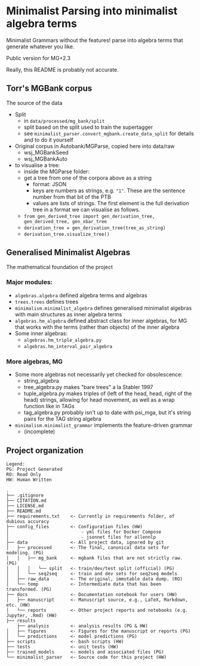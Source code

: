 # Minimalist Parsing into minimalist algebra terms

Minimalist Grammars without the features! parse into algebra terms that generate whatever you like.

Public version for MG+2.3

Really, this README is probably not accurate.

## Torr's MGBank corpus

The source of the data


* Split
  * in `data/processed/mg_bank/split`
  * split based on the split used to train the supertagger
  * see `minimalist_parser.convert_mgbank.create_data_split` for details and to do it yourself
* Original corpus in Autobank/MGParse, copied here into data/raw
    * wsj_MGBankSeed
    * wsj_MGBankAuto
* to visualise a tree:
    * inside the MGParse folder:
    * get a tree from one of the corpora above as a string
      * format: JSON
      * keys are numbers as strings, e.g. `"1"`. These are the sentence number from that bit of the PTB
      * values are lists of strings. The first element is the full derivation tree in a format we can visualise as follows.
    * `from gen_derived_tree import gen_derivation_tree, gen_derived_tree, gen_xbar_tree`
    *  `derivation_tree = gen_derivation_tree(tree_as_string)`
    * `derivation_tree.visualize_tree()`

## Generalised Minimalist Algebras

The mathematical foundation of the project

### Major modules:
 * `algebras.algebra` defined algebra terms and algebras
 * `trees.trees` defines trees
 * `minimalism.minimalist_algebra` defines generalised minimalist algebras with main structures as inner algebra terms
 * `algebras.hm_algebra` defined abstract class for inner algebras, for MG that works with the terms (rather than objects) of the inner algebra
 * Some inner algebras:
    * `algebras.hm_triple_algebra.py`    
    * `algebras.hm_interval_pair_algebra`

### More algebras, MG
 * Some more algebras not necessarily yet checked for obsolescence:
    * string_algebra
    * tree_algebra.py makes "bare trees" a la Stabler 1997
    * tuple_algebra.py makes triples of (left of the head, head, right of the head) strings, allowing for head movement, as well as a wrap function like in TAGs
    * tag_algebra.py probably isn't up to date with psi_mga, but it's string pairs for the TAG string algebra
 * `minimalism.minimalist_grammar` implements the feature-driven grammar
   * (incomplete)
   

## Project organization

```
Legend:
PG: Project Generated
RO: Read Only
HW: Human Written

.
├── .gitignore
├── CITATION.md
├── LICENSE.md
├── README.md
├── requirements.txt    <- Currently in requirements folder, of dubious accuracy
├── config_files        <- Configuration files (HW)
│                           - yml files for Docker Compose
│                           - jsonnet files for allennlp
├── data                <- All project data, ignored by git
│   ├── processed       <- The final, canonical data sets for modeling. (PG)
│   │   ├── mg_bank     <- mgbank files that are not strictly raw. (PG)
│   │   │   └── split   <- train/dev/test split (official) (PG)
│   │   └── seq2seq     <- train and dev sets for seq2seq models                                
│   ├── raw_data        <- The original, immutable data dump. (RO)
│   └── temp            <- Intermediate data that has been transformed. (PG)
├── docs                <- Documentation notebook for users (HW)
│   ├── manuscript      <- Manuscript source, e.g., LaTeX, Markdown, etc. (HW)
│   └── reports         <- Other project reports and notebooks (e.g. Jupyter, .Rmd) (HW)
├── results
    ├── analysis        <- analysis results (PG & HW)
│   ├── figures         <- Figures for the manuscript or reports (PG)
│   └── predictions     <- model predictions (PG)
├── scripts             <- bash scripts (HW)
├── tests               <- unit tests (HW)
├── trained_models      <- models and associated files (PG)
└── minimalist_parser   <- Source code for this project (HW)

```